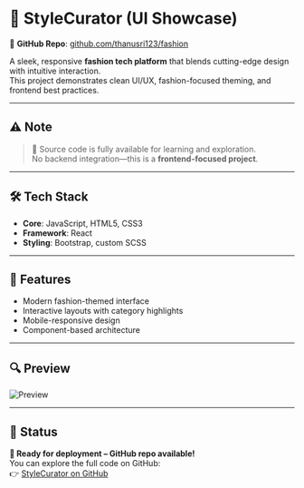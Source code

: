 # 👗 StyleCurator (UI Showcase)

🚀 **GitHub Repo**: [github.com/thanusri123/fashion](https://github.com/thanusri123/fashion)

A sleek, responsive **fashion tech platform** that blends cutting-edge design with intuitive interaction.  
This project demonstrates clean UI/UX, fashion-focused theming, and frontend best practices.

---

## ⚠️ Note

> 📂 Source code is fully available for learning and exploration.  
> No backend integration—this is a **frontend-focused project**.

---

## 🛠 Tech Stack

- **Core**: JavaScript, HTML5, CSS3  
- **Framework**: React  
- **Styling**: Bootstrap, custom SCSS

---

## 🎨 Features

- Modern fashion-themed interface  
- Interactive layouts with category highlights  
- Mobile-responsive design  
- Component-based architecture

---

## 🔍 Preview

<!-- Replace with actual screenshot if available -->
![Preview](public/fashion-preview.png)

---

## 📌 Status

**🚀 Ready for deployment – GitHub repo available!**  
You can explore the full code on GitHub:  
👉 [StyleCurator on GitHub](https://github.com/thanusri123/fashion)
